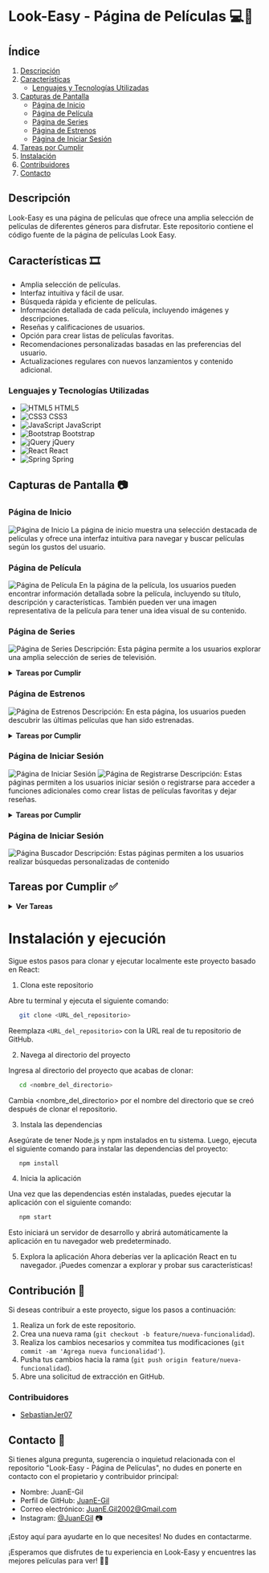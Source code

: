 # Look-Easy - Página de Películas 💻🎥

## Índice

1. [Descripción](#descripción)
2. [Características](#características)
   - [Lenguajes y Tecnologías Utilizadas](#lenguajes-y-tecnologías-utilizadas)
3. [Capturas de Pantalla](#capturas-de-pantalla)
   - [Página de Inicio](#página-de-inicio)
   - [Página de Película](#página-de-película)
   - [Página de Series](#página-de-series)
   - [Página de Estrenos](#página-de-estrenos)
   - [Página de Iniciar Sesión](#página-de-iniciar-sesión)
4. [Tareas por Cumplir](#tareas-por-cumplir)
5. [Instalación](#Instalación-y-ejecución)
6. [Contribuidores](#contribuidores)
7. [Contacto](#contacto)

## Descripción

Look-Easy es una página de películas que ofrece una amplia selección de películas de diferentes géneros para disfrutar. Este repositorio contiene el código fuente de la página de películas Look Easy.

## Características 🎞️

- Amplia selección de películas.
- Interfaz intuitiva y fácil de usar.
- Búsqueda rápida y eficiente de películas.
- Información detallada de cada película, incluyendo imágenes y descripciones.
- Reseñas y calificaciones de usuarios.
- Opción para crear listas de películas favoritas.
- Recomendaciones personalizadas basadas en las preferencias del usuario.
- Actualizaciones regulares con nuevos lanzamientos y contenido adicional.

### Lenguajes y Tecnologías Utilizadas

- ![HTML5](public/icons/html.png) HTML5
- ![CSS3](public/icons/css3.png) CSS3
- ![JavaScript](public/icons/javascript.png) JavaScript
- ![Bootstrap](public/icons/bootstrap.png) Bootstrap
- ![jQuery](public/icons/jquery.png) jQuery
- ![React](public/icons/react.png) React
- ![Spring](public/icons/spring.png) Spring

## Capturas de Pantalla 📷

### Página de Inicio

![Página de Inicio](public/screen/Home.png)
La página de inicio muestra una selección destacada de películas y ofrece una interfaz intuitiva para navegar y buscar películas según los gustos del usuario.

### Página de Película

![Página de Película](public/screen/Movies.png)
En la página de la película, los usuarios pueden encontrar información detallada sobre la película, incluyendo su título, descripción y características. También pueden ver una imagen representativa de la película para tener una idea visual de su contenido.

### Página de Series

![Página de Series](public/screen/Series.png)
Descripción: Esta página permite a los usuarios explorar una amplia selección de series de televisión.
<details>
  <summary><strong>Tareas por Cumplir</strong></summary>

-   [ ] Agregar la opción de clasificar las series por género.
-   [ ] Implementar una función de reproducción de episodios.
</details>

### Página de Estrenos

![Página de Estrenos](public/screen/Premier.png)
Descripción: En esta página, los usuarios pueden descubrir las últimas películas que han sido estrenadas.
<details>
  <summary><strong>Tareas por Cumplir</strong></summary>

-   [x] Mostrar información adicional sobre cada película en la página de estrenos.
-   [ ] Implementar una función de notificación para nuevos estrenos.
</details>

### Página de Iniciar Sesión

![Página de Iniciar Sesión](public/screen/Inicio_de_Sesion.png)
![Página de Registrarse](public/screen/Registro.png)
Descripción: Estas páginas permiten a los usuarios iniciar sesión o registrarse para acceder a funciones adicionales como crear listas de películas favoritas y dejar reseñas.
<details>
  <summary><strong>Tareas por Cumplir</strong></summary>

-   [ ] Implementar la funcionalidad de registro con cuentas de redes sociales.
</details>

### Página de Iniciar Sesión

![Página Buscador](public/screen/Buscador_pt.1.png)
Descripción: Estas páginas permiten a los usuarios realizar búsquedas personalizadas de contenido
## Tareas por Cumplir ✅

<details>
  <summary><strong>Ver Tareas</strong></summary>

- [x] Mejorar la interfaz de usuario para una experiencia más atractiva.
- [x] Implementar la función de búsqueda avanzada para facilitar la búsqueda de películas por género, año, etc.
- [x] Añadir la opción de ver trailers de películas.
- [ ] Desarrollar la funcionalidad de crear listas personalizadas de películas.
- [ ] Mejorar el rendimiento y la optimización del código.
</details>

# Instalación y ejecución

Sigue estos pasos para clonar y ejecutar localmente este proyecto basado en React:

1. Clona este repositorio

Abre tu terminal y ejecuta el siguiente comando:
```bash
   git clone <URL_del_repositorio>
   ```
Reemplaza `<URL_del_repositorio>` con la URL real de tu repositorio de GitHub.

2. Navega al directorio del proyecto

Ingresa al directorio del proyecto que acabas de clonar:
```bash
   cd <nombre_del_directorio>
   ```

Cambia <nombre_del_directorio> por el nombre del directorio que se creó después de clonar el repositorio.

3. Instala las dependencias

Asegúrate de tener Node.js y npm instalados en tu sistema. Luego, ejecuta el siguiente comando para instalar las dependencias del proyecto:

```bash
   npm install
   ```

4. Inicia la aplicación

Una vez que las dependencias estén instaladas, puedes ejecutar la aplicación con el siguiente comando:

```bash
   npm start
```

Esto iniciará un servidor de desarrollo y abrirá automáticamente la aplicación en tu navegador web predeterminado.

5. Explora la aplicación
Ahora deberías ver la aplicación React en tu navegador. ¡Puedes comenzar a explorar y probar sus características!

## Contribución 👥

Si deseas contribuir a este proyecto, sigue los pasos a continuación:

1. Realiza un fork de este repositorio.
2. Crea una nueva rama (`git checkout -b feature/nueva-funcionalidad`).
3. Realiza los cambios necesarios y commitea tus modificaciones (`git commit -am 'Agrega nueva funcionalidad'`).
4. Pusha tus cambios hacia la rama (`git push origin feature/nueva-funcionalidad`).
5. Abre una solicitud de extracción en GitHub.

### Contribuidores

- [SebastianJer07](https://github.com/SebastianJer07)

## Contacto 📧

Si tienes alguna pregunta, sugerencia o inquietud relacionada con el repositorio "Look-Easy - Página de Películas", no dudes en ponerte en contacto con el propietario y contribuidor principal:

- Nombre: JuanE-Gil
- Perfil de GitHub: [JuanE-Gil](https://github.com/JuanE-Gil)
- Correo electrónico: JuanE.Gil2002@Gmail.com
- Instagram: [@JuanEGil](https://www.instagram.com/juane.gil02/) 📷

¡Estoy aquí para ayudarte en lo que necesites! No dudes en contactarme.

¡Esperamos que disfrutes de tu experiencia en Look-Easy y encuentres las mejores películas para ver! 🎉🍿
